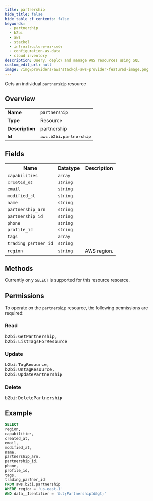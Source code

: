 ```yaml
---
title: partnership
hide_title: false
hide_table_of_contents: false
keywords:
  - partnership
  - b2bi
  - aws
  - stackql
  - infrastructure-as-code
  - configuration-as-data
  - cloud inventory
description: Query, deploy and manage AWS resources using SQL
custom_edit_url: null
image: /img/providers/aws/stackql-aws-provider-featured-image.png
---
```

Gets an individual <code>partnership</code> resource

## Overview
<table><tbody>
<tr><td><b>Name</b></td><td><code>partnership</code></td></tr>
<tr><td><b>Type</b></td><td>Resource</td></tr>
<tr><td><b>Description</b></td><td>partnership</td></tr>
<tr><td><b>Id</b></td><td><code>aws.b2bi.partnership</code></td></tr>
</tbody></table>

## Fields
<table><tbody>
<tr><th>Name</th><th>Datatype</th><th>Description</th></tr>
<tr><td><code>capabilities</code></td><td><code>array</code></td><td></td></tr>
<tr><td><code>created_at</code></td><td><code>string</code></td><td></td></tr>
<tr><td><code>email</code></td><td><code>string</code></td><td></td></tr>
<tr><td><code>modified_at</code></td><td><code>string</code></td><td></td></tr>
<tr><td><code>name</code></td><td><code>string</code></td><td></td></tr>
<tr><td><code>partnership_arn</code></td><td><code>string</code></td><td></td></tr>
<tr><td><code>partnership_id</code></td><td><code>string</code></td><td></td></tr>
<tr><td><code>phone</code></td><td><code>string</code></td><td></td></tr>
<tr><td><code>profile_id</code></td><td><code>string</code></td><td></td></tr>
<tr><td><code>tags</code></td><td><code>array</code></td><td></td></tr>
<tr><td><code>trading_partner_id</code></td><td><code>string</code></td><td></td></tr>
<tr><td><code>region</code></td><td><code>string</code></td><td>AWS region.</td></tr>

</tbody></table>

## Methods
Currently only <code>SELECT</code> is supported for this resource resource.

## Permissions

To operate on the <code>partnership</code> resource, the following permissions are required:

### Read
<pre>
b2bi:GetPartnership,
b2bi:ListTagsForResource</pre>

### Update
<pre>
b2bi:TagResource,
b2bi:UntagResource,
b2bi:UpdatePartnership</pre>

### Delete
<pre>
b2bi:DeletePartnership</pre>


## Example
```sql
SELECT
region,
capabilities,
created_at,
email,
modified_at,
name,
partnership_arn,
partnership_id,
phone,
profile_id,
tags,
trading_partner_id
FROM aws.b2bi.partnership
WHERE region = 'us-east-1'
AND data__Identifier = '&lt;PartnershipId&gt;'
```
